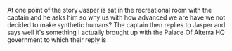 At one point of the story Jasper is sat in the recreational room with the captain and he asks him  so why us with how advanced we are have we not decided to make synthetic humans? The captain then replies to Jasper and says well it's something I actually brought up with the Palace Of Alterra HQ government to which their reply is 